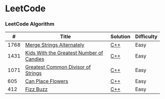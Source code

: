 LeetCode
========

### LeetCode Algorithm


| # | Title | Solution | Difficulty |
|---| ----- | -------- | ---------- |
|1768|[Merge Strings Alternately](https://leetcode.com/problems/merge-strings-alternately/description/) | [C++](./Algorithms/Strings/Merge%20Strings%20Alternately.cpp) | Easy |
|1431|[Kids With the Greatest Number of Candies](https://leetcode.com/problems/kids-with-the-greatest-number-of-candies/description) | [C++](./Algorithms/Arrays/Kids%20With%20the%20Greatest%20Number%20of%20Candies) | Easy |
|1071|[Greatest Common Divisor of Strings](https://leetcode.com/problems/greatest-common-divisor-of-strings/description/) | [C++](./Algorithms/Strings/Greatest%20Common%20Divisor%20of%20Strings) | Easy |
|605|[Can Place Flowers](https://leetcode.com/problems/can-place-flowers/description/) | [C++](./Algorithms/Arrays/Can%20Place%20Flowers) | Easy |
|412|[Fizz Buzz](https://leetcode.com/problems/fizz-buzz/description/) | [C++](./Algorithms/Strings/Fizz%20Buzz.cpp) | Easy |

